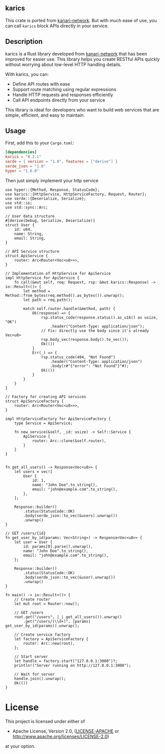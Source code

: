 ## karics

This crate is ported from [kanari-network](https://github.com/kanari-network/karics).
But with much ease of use, you can call `karics` block APIs directly in your service.


## Description

karics is a Rust library developed from [kanari-network](https://github.com/kanari-network/karics) that has been improved for easier use. This library helps you create RESTful APIs quickly without worrying about low-level HTTP handling details.

With karics, you can:
- Define API routes with ease
- Support route matching using regular expressions
- Handle HTTP requests and responses efficiently
- Call API endpoints directly from your service

This library is ideal for developers who want to build web services that are simple, efficient, and easy to maintain.


## Usage

First, add this to your `Cargo.toml`:

```toml
[dependencies]
karics = "0.2.1"
serde = { version = "1.0", features = ["derive"] }
serde_json = "1.0"
hyper = "1.6.0"
```

Then just simply implement your http service

```rust,no_run
use hyper::{Method, Response, StatusCode};
use karics::{HttpService, HttpServiceFactory, Request, Router};
use serde::{Deserialize, Serialize};
use std::io;
use std::sync::Arc;

// User data structure
#[derive(Debug, Serialize, Deserialize)]
struct User {
    id: u64,
    name: String,
    email: String,
}

// API Service structure
struct ApiService {
    router: Arc<Router<Vec<u8>>>,
}

// Implementation of HttpService for ApiService
impl HttpService for ApiService {
    fn call(&mut self, req: Request, rsp: &mut karics::Response) -> io::Result<()> {
        let method = Method::from_bytes(req.method().as_bytes()).unwrap();
        let path = req.path();
        
        match self.router.handle(&method, path) {
            Ok(response) => {
                rsp.status_code(response.status().as_u16() as usize, "OK")
                    .header("Content-Type: application/json");
                // Fix: directly use the body since it's already Vec<u8>
                rsp.body_vec(response.body().to_vec());
                Ok(())
            }
            Err(_) => {
                rsp.status_code(404, "Not Found")
                    .header("Content-Type: application/json")
                    .body(r#"{"error": "Not Found"}"#);
                Ok(())
            }
        }
    }
}

// Factory for creating API services
struct ApiServiceFactory {
    router: Arc<Router<Vec<u8>>>,
}

impl HttpServiceFactory for ApiServiceFactory {
    type Service = ApiService;

    fn new_service(&self, _id: usize) -> Self::Service {
        ApiService {
            router: Arc::clone(&self.router),
        }
    }
}


fn get_all_users() -> Response<Vec<u8>> {
    let users = vec![
        User {
            id: 1,
            name: "John Doe".to_string(),
            email: "john@example.com".to_string(),
        },
    ];
    
    Response::builder()
        .status(StatusCode::OK)
        .body(serde_json::to_vec(&users).unwrap())
        .unwrap()
}

// GET /users/{id}
fn get_user_by_id(params: Vec<String>) -> Response<Vec<u8>> {
    let user = User {
        id: params[0].parse().unwrap(),
        name: "John Doe".to_string(),
        email: "john@example.com".to_string(),
    };

    Response::builder()
        .status(StatusCode::OK)
        .body(serde_json::to_vec(&user).unwrap())
        .unwrap()
}

fn main() -> io::Result<()> {
    // Create router
    let mut root = Router::new();

    // GET /users
    root.get("/users", |_| get_all_users()).unwrap()
        .get("/users/(\\d+)", |params| get_user_by_id(params)).unwrap();

    // Create service factory
    let factory = ApiServiceFactory {
        router: Arc::new(root),
    };

    // Start server
    let handle = factory.start("127.0.0.1:3000")?;
    println!("Server running on http://127.0.0.1:3000");
    
    // Wait for server
    handle.join().unwrap();
    Ok(())
}
```


# License

This project is licensed under either of

 * Apache License, Version 2.0, ([LICENSE-APACHE](LICENSE-APACHE) or
   http://www.apache.org/licenses/LICENSE-2.0)


at your option.
